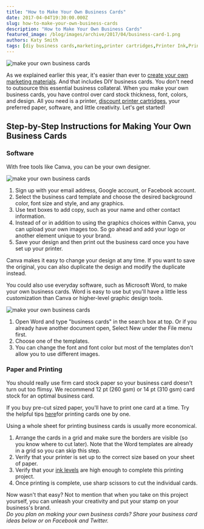 ```yaml
---
title: "How to Make Your Own Business Cards"
date: 2017-04-04T19:30:00.000Z
slug: how-to-make-your-own-business-cards
description: "How to Make Your Own Business Cards"
featured_image: /blog/images/archive/2017/04/business-card-1.png
authors: Katy Smith
tags: [diy business cards,marketing,printer cartridges,Printer Ink,Printing projects]
---
```


![make your own business cards](/blog/images/business-card.png "custom business card ")

As we explained earlier this year, it's easier than ever to [create your own marketing materials](http://blog.comboink.local/create-your-own-marketing-materials/). And that includes DIY business cards. You don't need to outsource this essential business collateral. When you make your own business cards, you have control over card stock thickness, font, colors, and design. All you need is a printer, [discount printer cartridges](https://www.comboink.com/), your preferred paper, software, and little creativity. Let's get started!

## Step-by-Step Instructions for Making Your Own Business Cards

### Software

With free tools like Canva, you can be your own designer.

![make your own business cards](/blog/images/canvaexample.png "Canva example")

1. Sign up with your email address, Google account, or Facebook account.
2. Select the business card template and choose the desired background color, font size and style, and any graphics.
3. Use text boxes to add copy, such as your name and other contact information.
4. Instead of or in addition to using the graphics choices within Canva, you can upload your own images too. So go ahead and add your logo or another element unique to your brand.
5. Save your design and then print out the business card once you have set up your printer.

Canva makes it easy to change your design at any time. If you want to save the original, you can also duplicate the design and modify the duplicate instead.

You could also use everyday software, such as Microsoft Word, to make your own business cards. Word is easy to use but you'll have a little less customization than Canva or higher-level graphic design tools.

![make your own business cards](/blog/images/wordexample.png "Word business card example")

1. Open Word and type "business cards" in the search box at top. Or if you already have another document open, Select New under the File menu first.
2. Choose one of the templates.
3. You can change the font and font color but most of the templates don't allow you to use different images.

### Paper and Printing

You should really use firm card stock paper so your business card doesn't turn out too flimsy. We recommend 12 pt (260 gsm) or 14 pt (310 gsm) card stock for an optimal business card.

If you buy pre-cut sized paper, you'll have to print one card at a time. Try the helpful tips [here](http://blog.comboink.local/printing-your-business-cards-at-home/)for printing cards one by one.

Using a whole sheet for printing business cards is usually more economical.

1. Arrange the cards in a grid and make sure the borders are visible (so you know where to cut later). Note that the Word templates are already in a grid so you can skip this step.
2. Verify that your printer is set up to the correct size based on your sheet of paper.
3. Verify that your [ink levels](https://www.comboink.com/help/categories/4411997394061/troubleshoot) are high enough to complete this printing project.
4. Once printing is complete, use sharp scissors to cut the individual cards.

Now wasn't that easy? Not to mention that when you take on this project yourself, you can unleash your creativity and put your stamp on your business's brand.  
_Do you plan on making your own business cards? Share your business card ideas below or on Facebook and Twitter._